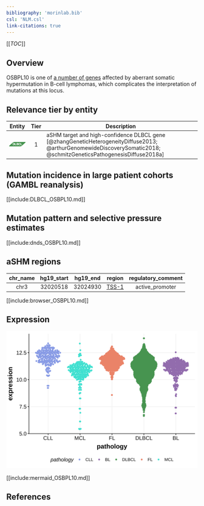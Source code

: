 ```yaml
---
bibliography: 'morinlab.bib'
csl: 'NLM.csl'
link-citations: true
---
```

[[_TOC_]]

## Overview
OSBPL10 is one of [a number of genes](https://github.com/morinlab/LLMPP/wiki/ashm) affected by aberrant somatic hypermutation in B-cell lymphomas, which complicates the interpretation of mutations at this locus.


## Relevance tier by entity

|Entity|Tier|Description                           |
|:------:|:----:|--------------------------------------|
|![DLBCL](images/icons/DLBCL_tier1.png) |1 | aSHM target and high-confidence DLBCL gene            [@zhangGeneticHeterogeneityDiffuse2013; @arthurGenomewideDiscoverySomatic2018; @schmitzGeneticsPathogenesisDiffuse2018a]|

## Mutation incidence in large patient cohorts (GAMBL reanalysis)

[[include:DLBCL_OSBPL10.md]]

## Mutation pattern and selective pressure estimates

[[include:dnds_OSBPL10.md]]

## aSHM regions

|chr_name|hg19_start|hg19_end|region                                                                                     |regulatory_comment|
|:--------:|:----------:|:--------:|:-------------------------------------------------------------------------------------------:|:------------------:|
|chr3    |32020518  |32024930|[TSS-1](https://genome.ucsc.edu/s/rdmorin/GAMBL%20hg19?position=chr3%3A32020518%2D32024930)|active_promoter   |


[[include:browser_OSBPL10.md]]

## Expression
![](images/gene_expression/OSBPL10_by_pathology.svg)
<!-- ORIGIN: arthurGenomewideDiscoverySomatic2018 -->
<!-- DLBCL: arthurGenomewideDiscoverySomatic2018 -->

[[include:mermaid_OSBPL10.md]]

## References

